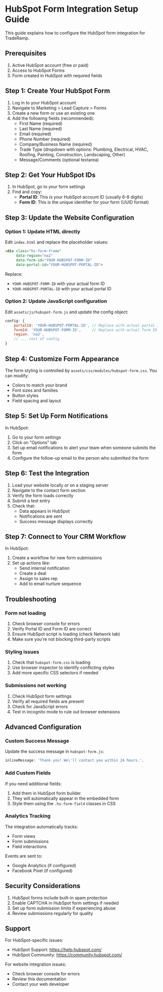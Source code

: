 # HubSpot Form Integration Setup Guide

This guide explains how to configure the HubSpot form integration for TradeRamp.

## Prerequisites

1. Active HubSpot account (free or paid)
2. Access to HubSpot Forms
3. Form created in HubSpot with required fields

## Step 1: Create Your HubSpot Form

1. Log in to your HubSpot account
2. Navigate to Marketing > Lead Capture > Forms
3. Create a new form or use an existing one
4. Add the following fields (recommended):
   - First Name (required)
   - Last Name (required) 
   - Email (required)
   - Phone Number (required)
   - Company/Business Name (required)
   - Trade Type (dropdown with options: Plumbing, Electrical, HVAC, Roofing, Painting, Construction, Landscaping, Other)
   - Message/Comments (optional textarea)

## Step 2: Get Your HubSpot IDs

1. In HubSpot, go to your form settings
2. Find and copy:
   - **Portal ID**: This is your HubSpot account ID (usually 6-8 digits)
   - **Form ID**: This is the unique identifier for your form (UUID format)

## Step 3: Update the Website Configuration

### Option 1: Update HTML directly

Edit `index.html` and replace the placeholder values:

```html
<div class="hs-form-frame" 
     data-region="na2" 
     data-form-id="YOUR-HUBSPOT-FORM-ID" 
     data-portal-id="YOUR-HUBSPOT-PORTAL-ID">
```

Replace:
- `YOUR-HUBSPOT-FORM-ID` with your actual form ID
- `YOUR-HUBSPOT-PORTAL-ID` with your actual portal ID

### Option 2: Update JavaScript configuration

Edit `assets/js/hubspot-form.js` and update the config object:

```javascript
config: {
    portalId: 'YOUR-HUBSPOT-PORTAL-ID', // Replace with actual portal ID
    formId: 'YOUR-HUBSPOT-FORM-ID',     // Replace with actual form ID
    region: 'na2',
    // ... rest of config
}
```

## Step 4: Customize Form Appearance

The form styling is controlled by `assets/css/modules/hubspot-form.css`. You can modify:

- Colors to match your brand
- Font sizes and families
- Button styles
- Field spacing and layout

## Step 5: Set Up Form Notifications

In HubSpot:

1. Go to your form settings
2. Click on "Options" tab
3. Set up email notifications to alert your team when someone submits the form
4. Configure the follow-up email to the person who submitted the form

## Step 6: Test the Integration

1. Load your website locally or on a staging server
2. Navigate to the contact form section
3. Verify the form loads correctly
4. Submit a test entry
5. Check that:
   - Data appears in HubSpot
   - Notifications are sent
   - Success message displays correctly

## Step 7: Connect to Your CRM Workflow

In HubSpot:

1. Create a workflow for new form submissions
2. Set up actions like:
   - Send internal notification
   - Create a deal
   - Assign to sales rep
   - Add to email nurture sequence

## Troubleshooting

### Form not loading

1. Check browser console for errors
2. Verify Portal ID and Form ID are correct
3. Ensure HubSpot script is loading (check Network tab)
4. Make sure you're not blocking third-party scripts

### Styling issues

1. Check that `hubspot-form.css` is loading
2. Use browser inspector to identify conflicting styles
3. Add more specific CSS selectors if needed

### Submissions not working

1. Check HubSpot form settings
2. Verify all required fields are present
3. Check for JavaScript errors
4. Test in incognito mode to rule out browser extensions

## Advanced Configuration

### Custom Success Message

Update the success message in `hubspot-form.js`:

```javascript
inlineMessage: 'Thank you! We\'ll contact you within 24 hours.',
```

### Add Custom Fields

If you need additional fields:

1. Add them in HubSpot form builder
2. They will automatically appear in the embedded form
3. Style them using the `.hs-form-field` classes in CSS

### Analytics Tracking

The integration automatically tracks:
- Form views
- Form submissions
- Field interactions

Events are sent to:
- Google Analytics (if configured)
- Facebook Pixel (if configured)

## Security Considerations

1. HubSpot forms include built-in spam protection
2. Enable CAPTCHA in HubSpot form settings if needed
3. Set up form submission limits if experiencing abuse
4. Review submissions regularly for quality

## Support

For HubSpot-specific issues:
- HubSpot Support: https://help.hubspot.com/
- HubSpot Community: https://community.hubspot.com/

For website integration issues:
- Check browser console for errors
- Review this documentation
- Contact your web developer